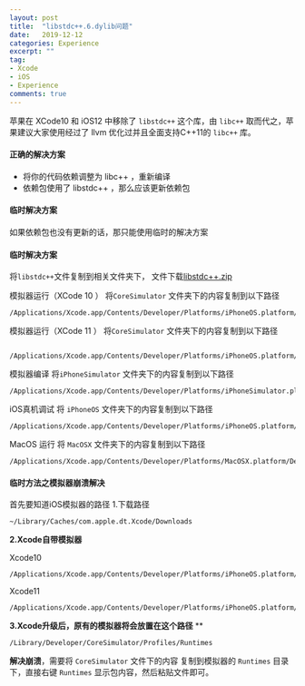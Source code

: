 ```yaml
---
layout: post
title:  "libstdc++.6.dylib问题"
date:   2019-12-12
categories: Experience
excerpt: ""
tag: 
- Xcode
- iOS
- Experience
comments: true
---
```


苹果在 XCode10 和 iOS12 中移除了 `libstdc++` 这个库，由 `libc++` 取而代之，苹果建议大家使用经过了 llvm 优化过并且全面支持C++11的 `libc++` 库。

#### 正确的解决方案

- 将你的代码依赖调整为 libc++ ，重新编译
- 依赖包使用了 libstdc++ ，那么应该更新依赖包

#### 临时解决方案
如果依赖包也没有更新的话，那只能使用临时的解决方案

#### 临时解决方案
将`libstdc++`文件复制到相关文件夹下， 文件下载[libstdc++.zip](https://www.yuque.com/attachments/yuque/0/2019/zip/117839/1576839624885-43c1982a-f4e6-4c64-9056-01cecafa8ac5.zip?_lake_card=%7B%22uid%22%3A%221576839624678-0%22%2C%22src%22%3A%22https%3A%2F%2Fwww.yuque.com%2Fattachments%2Fyuque%2F0%2F2019%2Fzip%2F117839%2F1576839624885-43c1982a-f4e6-4c64-9056-01cecafa8ac5.zip%22%2C%22name%22%3A%22libstdc%2B%2B.zip%22%2C%22size%22%3A302920%2C%22type%22%3A%22application%2Fzip%22%2C%22ext%22%3A%22zip%22%2C%22progress%22%3A%7B%22percent%22%3A99%7D%2C%22status%22%3A%22done%22%2C%22percent%22%3A0%2C%22id%22%3A%22p2hoy%22%2C%22refSrc%22%3A%22https%3A%2F%2Fwww.yuque.com%2Fattachments%2Fyuque%2F0%2F2019%2Fzip%2F117839%2F1576839624885-43c1982a-f4e6-4c64-9056-01cecafa8ac5.zip%22%2C%22card%22%3A%22file%22%7D)

模拟器运行（XCode 10 ）
将`CoreSimulator` 文件夹下的内容复制到以下路径

```
/Applications/Xcode.app/Contents/Developer/Platforms/iPhoneOS.platform/Developer/Library/CoreSimulator/Profiles/Runtimes/iOS.simruntime/Contents/Resources/RuntimeRoot/usr/lib/
```

模拟器运行（XCode 11 ）
将`CoreSimulator` 文件夹下的内容复制到以下路径

```
 /Applications/Xcode.app/Contents/Developer/Platforms/iPhoneOS.platform/Library/Developer/CoreSimulator/Profiles/Runtimes/iOS.simruntime/Contents/Resources/RuntimeRoot/usr/lib/
```

模拟器编译
将`iPhoneSimulator` 文件夹下的内容复制到以下路径

```
/Applications/Xcode.app/Contents/Developer/Platforms/iPhoneSimulator.platform/Developer/SDKs/iPhoneSimulator.sdk/usr/lib/
```

iOS真机调试
将 `iPhoneOS` 文件夹下的内容复制到以下路径

```
/Applications/Xcode.app/Contents/Developer/Platforms/iPhoneOS.platform/Developer/SDKs/iPhoneOS.sdk/usr/lib/
```

MacOS 运行
将 `MacOSX` 文件夹下的内容复制到以下路径

```
/Applications/Xcode.app/Contents/Developer/Platforms/MacOSX.platform/Developer/SDKs/MacOSX.sdk/usr/lib/
```

#### 临时方法之模拟器崩溃解决
首先要知道iOS模拟器的路径
1.下载路径

```
~/Library/Caches/com.apple.dt.Xcode/Downloads
```

**2.Xcode自带模拟器**


Xcode10

```
/Applications/Xcode.app/Contents/Developer/Platforms/iPhoneOS.platform/Developer/Library/CoreSimulator/Profiles/Runtimes
```


Xcode11

```
/Applications/Xcode.app/Contents/Developer/Platforms/iPhoneOS.platform/Library/Developer/CoreSimulator/Profiles/Runtimes
```

**3.Xcode升级后，原有的模拟器将会放置在这个路径**
**
```
/Library/Developer/CoreSimulator/Profiles/Runtimes
```


**解决崩溃**，需要将 `CoreSimulator` 文件下的内容 复制到模拟器的 `Runtimes` 目录下，直接右键 `Runtimes` 显示包内容，然后粘贴文件即可。
